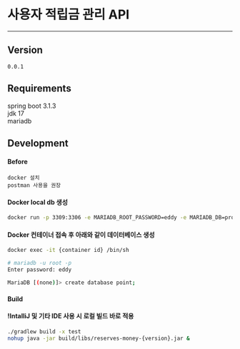 # 사용자 적립금 관리 API

---

## Version
`0.0.1`

## Requirements

spring boot 3.1.3 \
jdk 17 \
mariadb

## Development

#### Before
```
docker 설치
postman 사용을 권장
```



#### Docker local db 생성
```bash
docker run -p 3309:3306 -e MARIADB_ROOT_PASSWORD=eddy -e MARIADB_DB=prototype --name reserves-money -d mariadb;
```

#### Docker 컨테이너 접속 후 아래와 같이 데이터베이스 생성
```bash
docker exec -it {container id} /bin/sh

# mariadb -u root -p
Enter password: eddy

MariaDB [(none)]> create database point;
```

#### Build
#### !IntalliJ 및 기타 IDE 사용 시 로컬 빌드 바로 적용
```bash
./gradlew build -x test
nohup java -jar build/libs/reserves-money-{version}.jar &
```